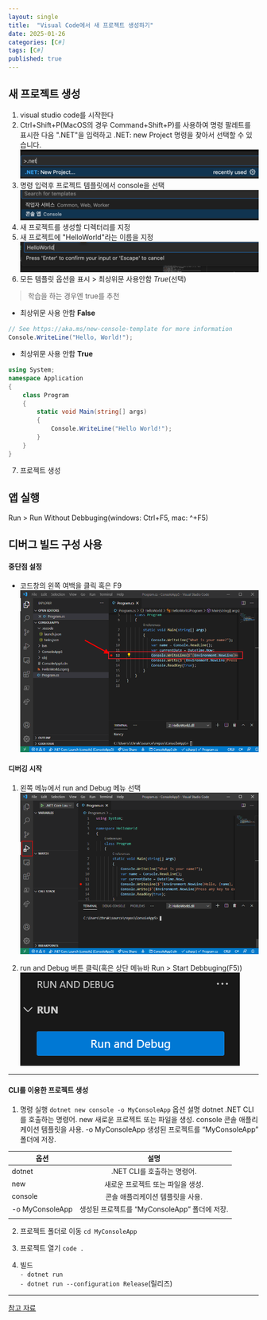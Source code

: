 ```yaml
---
layout: single
title:  "Visual Code에서 새 프로젝트 생성하기"
date: 2025-01-26
categories: [C#]
tags: [C#]
published: true
---
```


## 새 프로젝트 생성
1. visual studio code를 시작한다
2. Ctrl+Shift+P(MacOS의 경우 Command+Shift+P)를 사용하여 명령 팔레트를 표시한 다음 ".NET"을 입력하고 .NET: new Project 명령을 찾아서 선택할 수 있습니다.
![alt text](../assets/images/image-4.png)
3. 명령 입력후 프로젝트 템플릿에서 console을 선택
![alt text](../assets/images/image-5.png)
4. 새 프로젝트를 생성할 디렉터리를 지정
5. 새 프로젝트에 "HelloWorld"라는 이름을 지정
![alt text](../assets/images/image-6.png)
6. 모든 템플릿 옵션을 표시 > 최상위문 사용안함 *True*(선택)
> 학습을 하는 경우엔 true를 추천
- 최상위문 사용 안함 **False**

```C#
// See https://aka.ms/new-console-template for more information
Console.WriteLine("Hello, World!");
```

 - 최상위문 사용 안함 **True**

```C#
using System;
namespace Application
{
    class Program
    {
        static void Main(string[] args)
        {
            Console.WriteLine("Hello World!");
        }
    }
}
```

7. 프로젝트 생성

## 앱 실행
Run > Run Without Debbuging(windows: Ctrl+F5, mac: ^+F5)

## 디버그 빌드 구성 사용
#### 중단점 설정
- 코드창의 왼쪽 여백을 클릭 혹은 F9
![alt text](../assets/images/image.png)

#### 디버깅 시작
1. 왼쪽 메뉴에서 run and Debug 메뉴 선택
![alt text](../assets/images/image-1.png)

2. run and Debug 버튼 클릭(혹은 상단 메뉴바 Run > Start Debbuging(F5))
![alt text](../assets/images/image-3.png)


---

#### CLI를 이용한 프로젝트 생성
1. 명령 실행
`dotnet new console -o MyConsoleApp`
옵션	설명
dotnet	.NET CLI를 호출하는 명령어.
new	새로운 프로젝트 또는 파일을 생성.
console	콘솔 애플리케이션 템플릿을 사용.
-o MyConsoleApp	생성된 프로젝트를 “MyConsoleApp” 폴더에 저장.

| 옵션    | 설명    |
|----------|:----------:|
| dotnet  | .NET CLI를 호출하는 명령어.  |
| new  | 새로운 프로젝트 또는 파일을 생성.  |
| console  | 콘솔 애플리케이션 템플릿을 사용.  |
| -o MyConsoleApp  | 생성된 프로젝트를 “MyConsoleApp” 폴더에 저장.  |
||

2. 프로젝트 폴더로 이동
`cd MyConsoleApp`

3. 프로젝트 열기
`code .`

4. 빌드     
`- dotnet run`  
`- dotnet run --configuration Release`(릴리즈)

---

[참고 자료](https://learn.microsoft.com/ko-kr/dotnet/core/tutorials/with-visual-studio-code)

